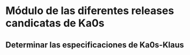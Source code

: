 # Módulo de las diferentes releases candicatas de Ka0s

## Determinar las especificaciones de Ka0s-Klaus
